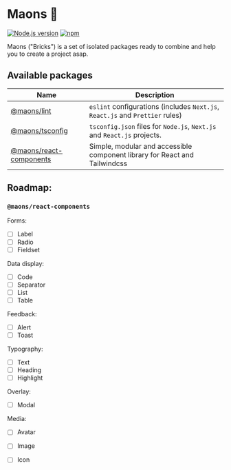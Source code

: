 # Maons 🧱

[![Node.js version][nodejs-badge]][nodejs]
[![npm][npm-badge]][npm]

Maons ("Bricks") is a set of isolated packages ready to combine and help you to create a project asap.

## Available packages

| Name | Description |
| -- | -- |
| [@maons/lint](./packages/lint) | `eslint` configurations (includes `Next.js`, `React.js` and `Prettier` rules) |
| [@maons/tsconfig](./packages/tsconfig) | `tsconfig.json` files for `Node.js`, `Next.js` and `React.js` projects. |
| [@maons/react-components](./react/components) | Simple, modular and accessible component library for React and Tailwindcss |

## Roadmap:

### `@maons/react-components`
Forms:

- [ ] Label
- [ ] Radio
- [ ] Fieldset

Data display:

- [ ] Code
- [ ] Separator
- [ ] List
- [ ] Table

Feedback: 

- [ ] Alert
- [ ] Toast

Typography:

- [ ] Text
- [ ] Heading
- [ ] Highlight

Overlay:

- [ ] Modal

Media:

- [ ] Avatar
- [ ] Image
- [ ] Icon


<!-- Badges -->
[nodejs-badge]: https://img.shields.io/badge/Node.js-%3E=18.0-blue.svg
[nodejs]: https://nodejs.org/dist/latest-v18.x/docs/api/

[npm-badge]: https://img.shields.io/badge/npm-%3E=v9.0.0-blue
[npm]: https://docs.npmjs.com/cli/v9
